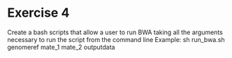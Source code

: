 # Exercise 4
Create a bash scripts that allow a user to run BWA taking all the arguments necessary to run the
script from the command line
Example: sh run_bwa.sh genomeref mate_1 mate_2 outputdata
